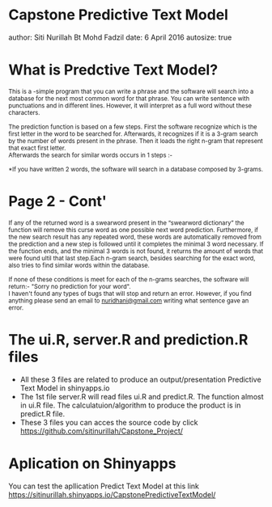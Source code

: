 Capstone Predictive Text Model
====
author: Siti Nurillah Bt Mohd Fadzil
date: 6 April 2016
autosize: true

What is Predctive Text Model?
========================================================

<small>This is a -simple program that you can write a phrase and the software will search into a database for the next most common word for that phrase. You can write sentence with punctuations and in different lines. However, it will interpret as a full word without these characters.  

The prediction function is based on a few steps. First the software recognize which is the first letter in the word to be searched for. Afterwards, it recognizes if it is a 3-gram search by the number of words present in the phrase. Then it loads the right n-gram that represent that exact first letter.  
Afterwards the search for similar words occurs in 1 steps :-

*If you have written 2 words, the software will search in a database composed by 3-grams.</small>

Page 2 - Cont'
========================================================
<small>If any of the returned word is a swearword present in the “swearword dictionary” the function will remove this curse word as one possible next word prediction. Furthermore, if the new search result has any repeated word, these words are automatically removed from the prediction and a new step is followed until it completes the minimal 3 word necessary. If the function ends, and the minimal 3 words is not found, it returns the amount of words that were found ultil that last step.Each n-gram search, besides searching for the exact word, also tries to find similar words within the database. 

If none of these conditions is meet for each of the n-grams searches, the software will return:- "Sorry no prediction for your word".  
I haven't found any types of bugs that will stop and return an error. However, if you find anything please send an email to nuridhani@gmail.com writing what sentence gave an error.</small>  


The ui.R, server.R and prediction.R files
========================================================
* All these 3 files are related to produce an output/presentation Predictive Text Model in shinyapps.io
* The 1st file server.R will read files ui.R and predict.R. The function almost in ui.R file. The calculatuion/algorithm to produce the product is in predict.R file. 
* These 3 files you can acces the source code by click https://github.com/sitinurillah/Capstone_Project/ 


Aplication on Shinyapps
========================================================
You can test the apllication Predict Text Model at this link https://sitinurillah.shinyapps.io/CapstonePredictiveTextModel/

